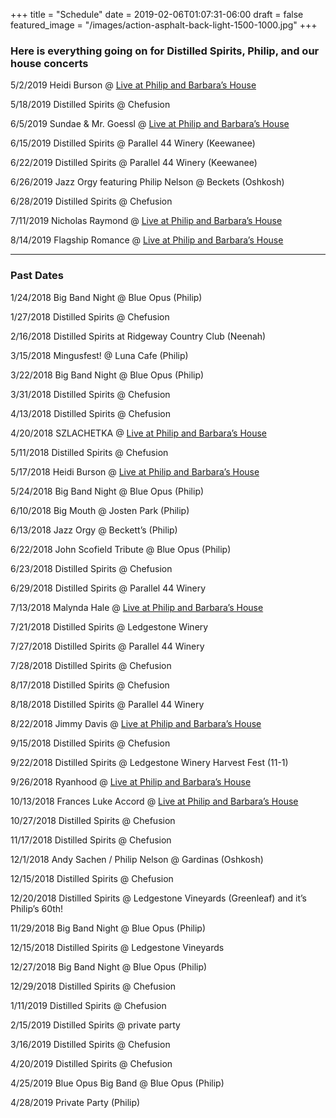 +++
title = "Schedule"
date = 2019-02-06T01:07:31-06:00
draft = false
featured_image = "/images/action-asphalt-back-light-1500-1000.jpg"
+++
### Here is everything going on for Distilled Spirits, Philip, and our house concerts


5/2/2019 Heidi Burson @ [Live at Philip and Barbara’s House](/pages/house-concerts/heidi-burson-band)

5/18/2019 Distilled Spirits @ Chefusion

6/5/2019 Sundae & Mr. Goessl @ [Live at Philip and Barbara’s House](/pages/house-concerts/sundae-mr-goessl)


6/15/2019 Distilled Spirits @ Parallel 44 Winery (Keewanee)

6/22/2019 Distilled Spirits @ Parallel 44 Winery (Keewanee)

6/26/2019 Jazz Orgy featuring Philip Nelson @ Beckets (Oshkosh)

6/28/2019 Distilled Spirits @ Chefusion


<!--more--> 


7/11/2019 Nicholas Raymond @ [Live at Philip and Barbara’s House](/pages/house-concerts/nicholas-raymond)

8/14/2019 Flagship Romance @ [Live at Philip and Barbara’s House](/pages/house-concerts/flagship-romance)



---
### Past Dates


1/24/2018  Big Band Night @ Blue Opus (Philip)

1/27/2018  Distilled Spirits @ Chefusion

2/16/2018  Distilled Spirits at Ridgeway Country Club (Neenah)

3/15/2018  Mingusfest! @ Luna Cafe (Philip)

3/22/2018  Big Band Night @ Blue Opus (Philip)

3/31/2018  Distilled Spirits @ Chefusion

4/13/2018  Distilled Spirits @ Chefusion

4/20/2018  SZLACHETKA @ [Live at Philip and Barbara’s House](https://www.listeningroomnetwork.com/event-brichmond20180420.html)

5/11/2018  Distilled Spirits @ Chefusion

5/17/2018  Heidi Burson @ [Live at Philip and Barbara’s House](https://www.listeningroomnetwork.com/event-brichmond20180517.html")

5/24/2018  Big Band Night @ Blue Opus (Philip)

6/10/2018  Big Mouth @ Josten Park (Philip)

6/13/2018  Jazz Orgy @ Beckett’s (Philip)

6/22/2018  John Scofield Tribute @ Blue Opus (Philip)

6/23/2018  Distilled Spirits @ Chefusion

6/29/2018  Distilled Spirits @ Parallel 44 Winery

7/13/2018  Malynda Hale @ [Live at Philip and Barbara’s House](https://www.listeningroomnetwork.com/event-brichmond20180712.html)

7/21/2018  Distilled Spirits @ Ledgestone Winery

7/27/2018  Distilled Spirits @ Parallel 44 Winery

7/28/2018  Distilled Spirits @ Chefusion

8/17/2018  Distilled Spirits @ Chefusion

8/18/2018  Distilled Spirits @ Parallel 44 Winery

8/22/2018  Jimmy Davis @ [Live at Philip and Barbara’s House](https://www.listeningroomnetwork.com/event-brichmond20180822.html)

9/15/2018  Distilled Spirits @ Chefusion

9/22/2018  Distilled Spirits @ Ledgestone Winery Harvest Fest (11-1)

9/26/2018  Ryanhood @ [Live at Philip and Barbara’s House](https://www.listeningroomnetwork.com/event-brichmond20180926.html)

10/13/2018  Frances Luke Accord @ [Live at Philip and Barbara’s House](https://www.listeningroomnetwork.com/event-brichmond20181012.html)

10/27/2018  Distilled Spirits @ Chefusion

11/17/2018  Distilled Spirits @ Chefusion

12/1/2018  Andy Sachen / Philip Nelson @ Gardinas (Oshkosh)

12/15/2018  Distilled Spirits @ Chefusion

12/20/2018 Distilled Spirits @ Ledgestone Vineyards (Greenleaf) and it’s Philip’s 60th!

11/29/2018  Big Band Night @ Blue Opus (Philip)

12/15/2018  Distilled Spirits @ Ledgestone Vineyards

12/27/2018  Big Band Night @ Blue Opus (Philip)

12/29/2018  Distilled Spirits @ Chefusion


1/11/2019 Distilled Spirits @ Chefusion 

2/15/2019 Distilled Spirits @ private party

3/16/2019 Distilled Spirits @ Chefusion

4/20/2019 Distilled Spirits @ Chefusion

4/25/2019 Blue Opus Big Band @ Blue Opus (Philip)

4/28/2019 Private Party (Philip)

